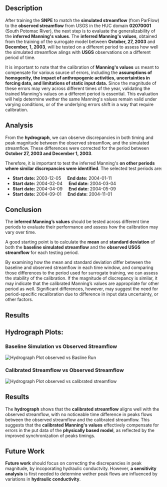 ## Description
After training the **SNPE** to match the **simulated streamflow** (from ParFlow) to the **observed streamflow** from USGS in the HUC domain **02070001** (South Potomac River), the next step is to evaluate the generalizability of the **inferred Manning's values**. The **inferred Manning's values**, obtained from the training of the surrogate model between **October, 27, 2003** and **December, 1, 2003**, will be tested on a different period to assess how well the simulated streamflow alings with **USGS** observations on a different period of time. 

It is important to note that the calibration of **Manning's values** us meant to compensate for various source of errors, including the **assumptions of homogenity, the impact of anthropogenic activities, uncertainties in forcing data, and limitations of static input data.** Since the magnitude of these errors may very across different times of the year, validating the trained Manning's values on a different period is essential. This evaluation will help determine wether the same Manning's values remain valid under varying conditions, or of the underlying errors shift in a way that require calibration. 





## Analysis 
From the **hydrograph**, we can observe discrepancies in both timing and peak magnitude between the observed streamflow, and the simulated streamflow. These differences were corrected for the period between **October 27, 2003 and December 1, 2003**.

Therefore, it is important to test the inferred Manning's **on other periods where similar discrepancies were identified**. The selected test periods are:

- **Start date:** 2003-12-05 &nbsp;&nbsp;&nbsp; **End date:** 2004-01-11  
- **Start date:** 2004-02-04 &nbsp;&nbsp;&nbsp; **End date:** 2004-03-04  
- **Start date:** 2004-04-09 &nbsp;&nbsp;&nbsp; **End date:** 2004-05-09  
- **Start date:** 2004-09-01 &nbsp;&nbsp;&nbsp; **End date:** 2004-11-01




## Conclusion 
The **inferred Manning’s values** should be tested across different time periods to evaluate their performance and assess how the calibration may vary over time.

A good starting point is to calculate the **mean** and **standard deviation** of both the **baseline simulated streamflow** and the **observed USGS streamflow** for each testing period. 

By examining how the mean and standard deviation differ between the baseline and observed streamflow in each time window, and comparing those differences to the period used for surrogate training, we can assess the stability of the calibration. If the magnitude of discrepancy is similar, it may indicate that the calibrated Manning’s values are appropriate for other period as well. Significant differences, however, may suggest the need for period-specific recalibration due to difference in input data uncertainty, or other factors.


## Results 

## Hydrograph Plots: 
### Baseline Simulation vs Observed Streamflow
![Hydrograph Plot observed vs Basline Run](hydrograph_baseline_observed_01608500.png)
### Calibrated Streamflow vs Observed Streamflow 
![Hydrograph Plot observed vs calibrated streamflow](hydrograph_calibrated_observed_01608500.png)

## Results 
The **hydrograph** shows that the **calibrated streamflow** aligns well with the observed streamflow, with no noticeable time difference in peaks flows between the observed streamflow and the calibrated streamflow. This suggests that the **calibrated Manning's values** effectively compensate for errors in the put data of the **physically based model**, as reflected by the improved synchronization of peaks timings. 


## Future Work 

**Future work** should focus on correcting the discrepancies in peak magnitude, by incoporating hydraulic conductvity. However, **a sensitivity analysis** is first needed to determine wether peak flows are influenced by variations in **hydraulic conductivity**. 

